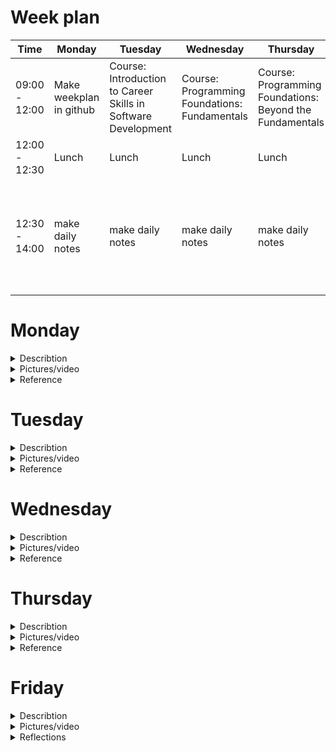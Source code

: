 # Week plan

| Time              | Monday           | Tuesday          | Wednesday         | Thursday          | Friday            |
|-------------------|------------------|------------------|-------------------|-------------------|-------------------|
| 09:00 - 12:00|Make weekplan in github| Course: Introduction to Career Skills in Software Development|Course: Programming Foundations: Fundamentals|Course: Programming Foundations: Beyond the Fundamentals|Take final course exam
| 12:00 - 12:30| Lunch           | Lunch            | Lunch             | Lunch             | Lunch             |
| 12:30 - 14:00|make daily notes|make daily notes|make daily notes|make daily notes|Make daily Notes/ final reflections and upload file to Wiseflow|

# Monday

<details>
<summary> Describtion</summary>
<br>
Today i spend time making the weekplan, i choose to make it in Github and will somehow integrate it in Powerpages this friday. I researched for different Linkedin certificates, that is relevant for this semester. I ended up finding one callled "Career Essentials in Software Development by Microsoft and LinkedIn" (link in the Reference dropdown). The certificate consists of three different courses (see picture in the dropdown menu)
</details>

<details>
<summary> Pictures/video</summary>
<br>
  
![certificate and courses](https://github.com/jona937d/4_semester_jona21m9/assets/92019351/ea8430f9-f6ab-4603-8c7c-ba48bdb8f235)

</details>

<details>
<summary> Reference</summary>
<br> 
(https://www.linkedin.com/learning/paths/career-essentials-in-software-development-by-microsoft-and-linkedin?u=36836804)
  
</details>

# Tuesday

<details>
<summary> Describtion</summary>
<br>
Today was the first day of the course-learning and the topic was: Introduction to Career Skills in Software Development and was presented by Annyce Davis.

![image](https://github.com/jona937d/4_semester_jona21m9/assets/92019351/f5277c8d-ab7a-4c09-a5d2-88c8f98f7ee3)

![1 st course instructor](https://github.com/jona937d/4_semester_jona21m9/assets/92019351/c5127bca-a35c-46b3-9047-21f56d842236)

The course contained the basic idea of being a software developer, different roles, programming languages and also some hands-on coding examples. I ended the course by doing an exam, that i will show in the picture dropdown. There will also be code snippets of the exercises. I think the course was a little easy, but i still think it benefitted me and freshened up my coding skills.  
</details>

<details>
<summary> Pictures/video</summary>
<br>
  
Bolean: 

![Skærmbillede 2023-09-26 111217](https://github.com/jona937d/4_semester_jona21m9/assets/92019351/515b9e27-613d-437c-aedc-313dd81903b6)

function def: 

![Skærmbillede 2023-09-26 111535](https://github.com/jona937d/4_semester_jona21m9/assets/92019351/8a247df4-e581-43af-a39e-1881f13bdc25)

classes: 

![Skærmbillede 2023-09-26 114039](https://github.com/jona937d/4_semester_jona21m9/assets/92019351/a3594b8f-c7ee-403d-b6b3-ef398d288fce)

adding modules: 

![Skærmbillede 2023-09-26 114629](https://github.com/jona937d/4_semester_jona21m9/assets/92019351/3b3184de-f308-454a-bd06-38197f74f0e6)

Course 1 Exam pass: 

![certificate course 1](https://github.com/jona937d/4_semester_jona21m9/assets/92019351/616f4f12-1417-419b-9fc8-72b60df4a50f)

</details>

<details>
<summary> Reference</summary>
<br>
(https://www.linkedin.com/learning/introduction-to-career-skills-in-software-development/beginning-your-programming-journey?contextUrn=urn%3Ali%3AlyndaLearningPath%3A62f55081498ea51c77208c51&u=36836804)
</details>

# Wednesday

<details>
<summary> Describtion</summary>
<br>
On day two of my certificate course i got reintroduced to different coding fundamentals such as, Basic statements and expressions, variables and data, int/str, conditions and making/ calling funtions. This course started out being very easy, but in the end was a little more challenging. The course consited of both theory and practice (exercises). The exercises was available for download on the course site. 
The presenter of the course today was also, Annyce Davis, and the name of the course was: Programming Foundations: Fundamentals.

![course 2](https://github.com/jona937d/4_semester_jona21m9/assets/92019351/50d3bd99-907d-419a-a263-cd81356457d9)

unlike yesterday, there where no "verification" or exam for finishing the course.

</details>

<details>
<summary> Pictures/video</summary>
<br>

Exercise 1: playing with if/else statements

<img width="380" alt="Skærmbillede 2023-09-27 113303" src="https://github.com/jona937d/4_semester_jona21m9/assets/92019351/0534a2c7-ffbe-48d1-b99a-3df29efd09fe">

Exercise 2: In this exercise i wanted to make it a bit more complicated. In the original, any answear other than "yes" would result in the answer "Oh no! That makes me sad!". so i "stored" different answers in lists and added an option for the program, if none of the "elements" where typed ("thats not an answer").

<img width="626" alt="Skærmbillede 2023-09-27 102404" src="https://github.com/jona937d/4_semester_jona21m9/assets/92019351/684951be-5d78-411a-a209-572d5bb64a65">

Exercise 3: In this exercise i had to make a funtion and call it 3 different times. my solution compared to the one from the course what a bit more complicated, but it worked.

![exercise 3](https://github.com/jona937d/4_semester_jona21m9/assets/92019351/69a6a439-7afa-47ac-b1dd-d08e1c014f1a)

</details>

<details>
<summary> Reference</summary>
<br>
https://www.linkedin.com/learning/programming-foundations-fundamentals-3/the-fundamentals-of-programming?contextUrn=urn%3Ali%3AlyndaLearningPath%3A62f55081498ea51c77208c51&u=36836804 
</details>

# Thursday

<details>
<summary> Describtion</summary>
<br>
  
The course on day 3 was presented by no other than Principal Technical Course Developer at DocuSign, Sasha Vodnik. The main topic of the course was: Programming Foundations: Beyond the Fundamental.

![course 3](https://github.com/jona937d/4_semester_jona21m9/assets/92019351/f9615235-108c-4c8d-8563-3a9c04f3affe)

![sasha](https://github.com/jona937d/4_semester_jona21m9/assets/92019351/7306d473-f919-4fa0-b3c5-3ec36a8a6e63)

The difficulty of this course was a bit higher, but i was able to mangage and understand the content. The methods and theory i got introduced to in this course was a level up from the 2 previous courses, but many of the fundamentals was still beneficial in doing the attached exercises. Some of the topics from this course was: constructing and using collections, iterations and loops, using external codes (functions), working with and manipulating strings, debugging and object oriented content. The conetent was fairly rasy to understand, partly because of Sasha's way to descibe the theory using everyday no-code visual examples.

</details>

<details>
<summary> Pictures/video</summary>
<br>

Making simple dictionary and print values:

![kode dag 3 1](https://github.com/jona937d/4_semester_jona21m9/assets/92019351/4b7289cd-75f2-41ac-b58c-a78c4d4f640f)

printing values from a list compared to a dictionary:

![kode dag 3 2](https://github.com/jona937d/4_semester_jona21m9/assets/92019351/7a043d81-6266-4e9b-84ae-7c5787a40105)

working with "while loop" and indented statements:

![kode dag 3 3](https://github.com/jona937d/4_semester_jona21m9/assets/92019351/7ef19ad2-9151-4d9e-a021-b7a337257ad1)


printing values from a list using "for loops":

![kode dag 3 4](https://github.com/jona937d/4_semester_jona21m9/assets/92019351/069c01b0-d007-4b63-8b57-b62e45dbd0ac)

importing existing module from another file:

![kode dag 3 5 import module](https://github.com/jona937d/4_semester_jona21m9/assets/92019351/1102df74-519c-4d57-9717-87fa940d51c1)

Converting string to float:

![kode dag 3 6 converting string to flloat](https://github.com/jona937d/4_semester_jona21m9/assets/92019351/ecd4c908-b39b-47c2-ad3d-2fc241f2564c)

Debug exercise, the code had bugs and syntax errors that i fixed and is now working:

![kode dag 3 7 debugging](https://github.com/jona937d/4_semester_jona21m9/assets/92019351/4e337bfa-950a-4b41-987c-04e061794691)

object-oriented methods (count and pop):

![kode dag 3 8 object-oriented methods](https://github.com/jona937d/4_semester_jona21m9/assets/92019351/f2ddc599-d89f-4499-84bc-5350be54f369)

Exercise (object oriented programming, making classes and funtions):

![kode dag 3 9 object oriented programming classes](https://github.com/jona937d/4_semester_jona21m9/assets/92019351/f8a19d37-e3cc-4353-9c2e-3b84bca39338)


</details>

<details>
<summary> Reference</summary>
<br>
  
https://www.linkedin.com/learning/programming-foundations-beyond-the-fundamentals/broadening-your-knowledge-of-programming-fundamentals-22191968?contextUrn=urn%3Ali%3AlyndaLearningPath%3A62f55081498ea51c77208c51&resume=false&u=36836804
</details>

# Friday

<details>
<summary> Describtion</summary>
<br>
Today i attended the final Exam of the course. Sadly i ended up failing the test twice, scoring the highest of 60%. The test felt marginally harder than the small ones throughout the course. Some of the questions was examples of code with errors that i had to pick out. Other questions where examples of code where i had to figure out the output. There was also questions regarding other programming languages, such as Ruby, Java, JS, Ruby and C++, which i found very difficult to answer.
</details>

<details>
<summary> Pictures/video</summary>
<br>

![exam fail](https://github.com/jona937d/4_semester_jona21m9/assets/92019351/204ffe59-3eda-4dc4-8b2e-bb1453213f16)

</details>

<details>
<summary> Reflections</summary>
<br>
Overall it has been a really educative and learningful course and i finally got myself to code a bit. Most of the fundamentals i already knew, but it was nice to freshen up old knowledge by practacing. It was very upsetting failing the test twice and this weeks work kind of felt like a failure in that regard. I think i would be able to pass the exam by practacing both python and learn the fundamentals of other programming languages.
<br>
during this week i have also increased my writing skills in markdown and acquaintance for github

### Weekplan

Regarding the Weekplan i finished what i had to do the days that i planned doing them. There where only some insignificant changes to the daily time-stamps.
 
</details>

